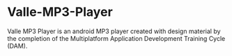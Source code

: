 # Valle-MP3-Player

Valle MP3 Player is an android MP3 player created with design material by the completion of the Multiplatform Application Development Training Cycle (DAM).
